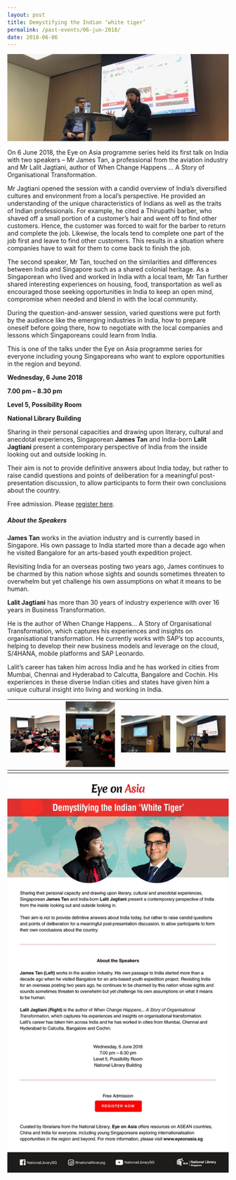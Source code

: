 ```yaml
---
layout: post
title: Demystifying the Indian ‘white tiger’
permalink: /past-events/06-jun-2018/
date: 2018-06-06
---
```


<img src="\images\past-events\06-Jun-2018\banner.jpg" alt="06-Jun-2018 banner" style="width:800px;" />

On 6 June 2018, the Eye on Asia programme series held its first talk on India with two speakers – Mr James Tan, a professional from the aviation industry and Mr Lalit Jagtiani, author of When Change Happens … A Story of Organisational Transformation.

Mr Jagtiani opened the session with a candid overview of India’s diversified cultures and environment from a local’s perspective. He provided an understanding of the unique characteristics of Indians as well as the traits of Indian professionals. For example, he cited a Thirupathi barber, who shaved off a small portion of a customer’s hair and went off to find other customers. Hence, the customer was forced to wait for the barber to return and complete the job. Likewise, the locals tend to complete one part of the job first and leave to find other customers. This results in a situation where companies have to wait for them to come back to finish the job.

The second speaker, Mr Tan, touched on the similarities and differences between India and Singapore such as a shared colonial heritage. As a Singaporean who lived and worked in India with a local team, Mr Tan further shared interesting experiences on housing, food, transportation as well as encouraged those seeking opportunities in India to keep an open mind, compromise when needed and blend in with the local community.

During the question-and-answer session, varied questions were put forth by the audience like the emerging industries in India, how to prepare oneself before going there, how to negotiate with the local companies and lessons which Singaporeans could learn from India.

This is one of the talks under the Eye on Asia programme series for everyone including young Singaporeans who want to explore opportunities in the region and beyond.

**Wednesday, 6 June 2018**

**7.00 pm – 8.30 pm**

**Level 5, Possibility Room**

**National Library Building**

Sharing in their personal capacities and drawing upon literary, cultural and anecdotal experiences, Singaporean **James Tan** and India-born **Lalit Jagtiani** present a contemporary perspective of India from the inside looking out and outside looking in.

Their aim is not to provide definitive answers about India today, but rather to raise candid questions and points of deliberation for a meaningful post-presentation discussion, to allow participants to form their own conclusions about the country.

Free admission. Please [register here](https://www.nlb.gov.sg/golibrary2/e/eye-on-asia-series-demystifying-the-indian-white-tiger-44935125).

##### **About the Speakers**

**James Tan** works in the aviation industry and is currently based in Singapore. His own passage to India started more than a decade ago when he visited Bangalore for an arts-based youth expedition project.

Revisiting India for an overseas posting two years ago, James continues to be charmed by this nation whose sights and sounds sometimes threaten to overwhelm but yet challenge his own assumptions on what it means to be human.

**Lalit Jagtiani** has more than 30 years of industry experience with over 16 years in Business Transformation.

He is the author of When Change Happens… A Story of Organisational Transformation, which captures his experiences and insights on organisational transformation. He currently works with SAP’s top accounts, helping to develop their new business models and leverage on the cloud, S/4HANA, mobile platforms and SAP Leonardo.

Lalit’s career has taken him across India and he has worked in cities from Mumbai, Chennai and Hyderabad to Calcutta, Bangalore and Cochin. His experiences in these diverse Indian cities and states have given him a unique cultural insight into living and working in India.

|   <a href="\images\past-events\06-Jun-2018\image-1.jpg"><img src="\images\past-events\06-Jun-2018\image-1.jpg" style="width:200px;" /></a>   | <a href="\images\past-events\06-Jun-2018\image-2.jpg"><img src="\images\past-events\06-Jun-2018\image-2.jpg" style="width:200px;" /></a>     |    <a href="\images\past-events\06-Jun-2018\image-3.jpg"><img src="\images\past-events\06-Jun-2018\image-3.jpg" style="width:200px;" /></a>  |   <a href="\images\past-events\06-Jun-2018\image-4.jpg"><img src="\images\past-events\06-Jun-2018\image-4.jpg" style="width:200px;" /></a>   |
| ---- | ---- | ---- | ---- |
|      |      |      |      |


<img src="\images\past-events\06-Jun-2018\edm.jpg" style="width:650px;" />

